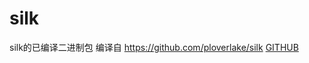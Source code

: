 # silk
silk的已编译二进制包
编译自 https://github.com/ploverlake/silk
[GITHUB](https://github-readme-stats.vercel.app/api/pin/?username=lparksi&repo=silk)
